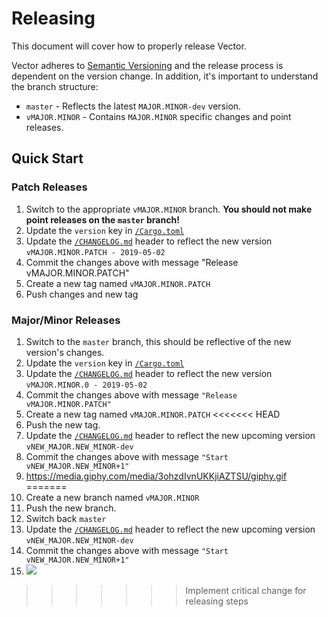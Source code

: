 # Releasing

This document will cover how to properly release Vector.

Vector adheres to [Semantic Versioning](http://semver.org/spec/v2.0.0.html) and the release
process is dependent on the version change. In addition, it's important to understand the
branch structure:

* `master` - Reflects the latest `MAJOR.MINOR-dev` version.
* `vMAJOR.MINOR` - Contains `MAJOR.MINOR` specific changes and point releases.

## Quick Start

### Patch Releases

1. Switch to the appropriate `vMAJOR.MINOR` branch. **You should not make point releases on the `master` branch!**
1. Update the `version` key in [`/Cargo.toml`]
2. Update the [`/CHANGELOG.md`] header to reflect the new version `vMAJOR.MINOR.PATCH - 2019-05-02`
3. Commit the changes above with message "Release vMAJOR.MINOR.PATCH"
4. Create a new tag named `vMAJOR.MINOR.PATCH`
5. Push changes and new tag

### Major/Minor Releases

1. Switch to the `master` branch, this should be reflective of the new version's changes.
2. Update the `version` key in [`/Cargo.toml`]
3. Update the [`/CHANGELOG.md`] header to reflect the new version `vMAJOR.MINOR.0 - 2019-05-02`
4. Commit the changes above with message `"Release vMAJOR.MINOR.PATCH"`
5. Create a new tag named `vMAJOR.MINOR.PATCH`
<<<<<<< HEAD
6. Push the new tag.
7. Update the [`/CHANGELOG.md`] header to reflect the new upcoming version `vNEW_MAJOR.NEW_MINOR-dev`
8. Commit the changes above with message `"Start vNEW_MAJOR.NEW_MINOR+1"`
9. https://media.giphy.com/media/3ohzdIvnUKKjiAZTSU/giphy.gif
=======
6. Create a new branch named `vMAJOR.MINOR`
7. Push the new branch.
8. Switch back `master`
9. Update the [`/CHANGELOG.md`] header to reflect the new upcoming version `vNEW_MAJOR.NEW_MINOR-dev`
10. Commit the changes above with message `"Start vNEW_MAJOR.NEW_MINOR+1"`
11. ![](https://i.giphy.com/media/3ohzdIvnUKKjiAZTSU/giphy.webp)
>>>>>>> Implement critical change for releasing steps


[`/Cargo.toml`]: /Cargo.toml
[`/CHANGELOG.md`]: /CHANGELOG.md
